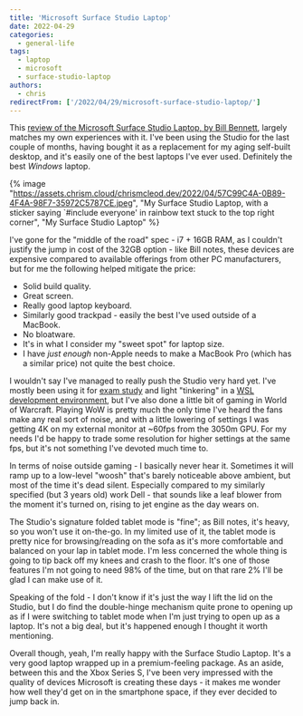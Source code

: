 ```yaml
---
title: 'Microsoft Surface Studio Laptop'
date: 2022-04-29
categories:
  - general-life
tags:
  - laptop
  - microsoft
  - surface-studio-laptop
authors:
  - chris
redirectFrom: ['/2022/04/29/microsoft-surface-studio-laptop/']
---
```


This [review of the Microsoft Surface Studio Laptop, by Bill Bennett](https://billbennett.co.nz/surface-laptop-studio-review/), largely matches my own experiences with it. I've been using the Studio for the last couple of months, having bought it as a replacement for my aging self-built desktop, and it's easily one of the best laptops I've ever used. Definitely the best _Windows_ laptop.

{% image "https://assets.chrism.cloud/chrismcleod.dev/2022/04/57C99C4A-0B89-4F4A-98F7-35972C5787CE.jpeg", "My Surface Studio Laptop, with a sticker saying `#include everyone' in rainbow text stuck to the top right corner", "My Surface Studio Laptop" %}

I've gone for the "middle of the road" spec - i7 + 16GB RAM, as I couldn't justify the jump in cost of the 32GB option - like Bill notes, these devices are expensive compared to available offerings from other PC manufacturers, but for me the following helped mitigate the price:

- Solid build quality.
- Great screen.
- Really good laptop keyboard.
- Similarly good trackpad - easily the best I've used outside of a MacBook.
- No bloatware.
- It's in what I consider my "sweet spot" for laptop size.
- I have *just enough* non-Apple needs to make a MacBook Pro (which has a similar price) not quite the best choice.

I wouldn't say I've managed to really push the Studio very hard yet. I've mostly been using it for [exam study](https://chrismcleod.dev/2022/03/31/microsoft-certified-azure-developer-associate/) and light "tinkering" in a [WSL development environment](https://chrismcleod.dev/2021/09/01/some-development-environment-notes/), but I've also done a little bit of gaming in World of Warcraft. Playing WoW is pretty much the only time I've heard the fans make any real sort of noise, and with a little lowering of settings I was getting 4K on my external monitor at ~60fps from the 3050m GPU. For my needs I'd be happy to trade some resolution for higher settings at the same fps, but it's not something I've devoted much time to.

In terms of noise outside gaming - I basically never hear it. Sometimes it will ramp up to a low-level "woosh" that's barely noticeable above ambient, but most of the time it's dead silent. Especially compared to my similarly specified (but 3 years old) work Dell - that sounds like a leaf blower from the moment it's turned on, rising to jet engine as the day wears on.

The Studio's signature folded tablet mode is "fine"; as Bill notes, it's heavy, so you won't use it on-the-go. In my limited use of it, the tablet mode is pretty nice for browsing/reading on the sofa as it's more comfortable and balanced on your lap in tablet mode. I'm less concerned the whole thing is going to tip back off my knees and crash to the floor. It's one of those features I'm not going to need 98% of the time, but on that rare 2% I'll be glad I can make use of it.

Speaking of the fold - I don't know if it's just the way I lift the lid on the Studio, but I do find the double-hinge mechanism quite prone to opening up as if I were switching to tablet mode when I'm just trying to open up as a laptop. It's not a big deal, but it's happened enough I thought it worth mentioning.

Overall though, yeah, I'm really happy with the Surface Studio Laptop. It's a very good laptop wrapped up in a premium-feeling package. As an aside, between this and the Xbox Series S, I've been very impressed with the quality of devices Microsoft is creating these days - it makes me wonder how well they'd get on in the smartphone space, if they ever decided to jump back in.
